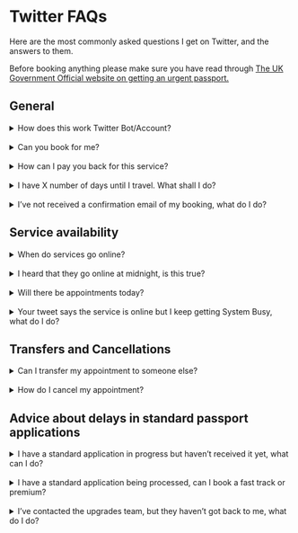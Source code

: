 # Twitter FAQs

Here are the most commonly asked questions I get on Twitter, and the answers to them.

Before booking anything please make sure you have read through <a href="https://www.gov.uk/get-a-passport-urgently">
The UK Government Official website on getting an urgent passport.</a>

## General

<details>
<summary>How does this work Twitter Bot/Account?</summary>
<br>
The bot checks the Premium and Fast Track websites every 30 minutes. If the websites 
are online, or online and busy, the bot will post a tweet. It will then check again
30 minutes later. The statuses on the tweets are therefore only valid for 30 minutes.
You can click the bell symbol (🔔) on the profile if you're using the Twitter mobile
app, this will then send you a push notification when the account tweets.
<br>
</details>
<br>

<details>
<summary>Can you book for me?</summary>
<br>
No, I do not book for other people.
<br>
</details>
<br>

<details>
<summary>How can I pay you back for this service?</summary>
<br>
Many people ask about how to thank me; I reply charity donations if possible. 
Many have donated to the Trussell Trust on my request but there is also a charity 
close to mine and my families heart too. Almost six years ago my nephew was born 
via emergency c section, he battled hard, but sadly passed away a week later. 
His name was Zachary 💙 and our family often raise money for The Grand Appeal  in his 
memory. I’ve set up a pot here:
<br><br>
<a href="https://www.justgiving.com/fundraising/donationsforzahary">
Just Giving Page</a>
<br><br>
It’s not my intentions for people to feel they have to donate to that page, 
Trussell Trust, or anywhere. You’re all travelling far and wide to get your 
passports and spending £££ doing so. I’m sharing this for those who are able to.
<br><br>
Thank you,
<br><br>
Michael ❤️
<br>
</details>
<br>

<details>
<summary>I have X number of days until I travel. What shall I do?
</summary>
<br>
This is just my advice and so please use your own judgement.
<br><br>
<b><u>If 2 weeks</u></b><br>
If you can use the Premium Service you may be able to get an appointment in time.
Fast Track is unlikely as it takes a week from the appointment to receive the passport.
Another option is to contact the
<a href="https://www.gov.uk/passport-advice-line">passport advice line</a> 
to get an emergency appointment as you are within 2 weeks of travel.
<br><br>
<b><u>If 2-10 weeks</u></b><br>
For this, I would recommend booking a Fast Track appointment. Although closer to
10 weeks you are the more likely it is you will get your passport back in time
using the standard service. If you fall within 2 weeks of travel you can contact the
Passport Office to ask for a Fast Track upgrade.
<br><br>
<b><u>10+ weeks</u></b><br>
For this, you should be able to get your passport back in time using the standard
service. If you fall within 2 weeks of travel you can contact the
Passport Office to ask for a Fast Track upgrade.
<br>
</details>
<br>

<details>
<summary>I’ve not received a confirmation email of my booking, what do I do?
</summary>
<br>
If you have screenshot proof of your appointment on the confirmation page, and/or
confirmation of payment, then you should be ok. But contact the 
<a href="https://www.gov.uk/passport-advice-line">passport advice line</a>
to be sure. HMPO are starting to email people in this position now with more
information.
<br>
</details>


## Service availability

<details>
<summary>When do services go online?</summary>
<br>
There is no set time. Typically, they go online during working hours during weekdays.
<br>
</details>
<br>

<details>
<summary>I heard that they go online at midnight, is this true?</summary>
<br>
Over the several weeks this bot has been running it hasn't yet seen any evidence
that the services go online at midnight, or any set time.
<br>
</details>
<br>

<details>
<summary>Will there be appointments today?</summary>
<br>
I'm afraid I don't have any knowledge of when they will go online next.
<br>
</details>
<br>

<details>
<summary>Your tweet says the service is online but I keep getting System Busy, what 
do I do?</summary>
<br>
That means the service is online but many people are trying to access it.
Keep refreshing and you should hopefully get through and be able to book
an appointment.
<br>
</details>

## Transfers and Cancellations
<details>
<summary>Can I transfer my appointment to someone else?
</summary>
<br>
I don't think this is possible. Some people have had success doing this, but it is
not clear it can be done.
</details>
<br>

<details>
<summary>How do I cancel my appointment?
</summary>
<br>
You will need to contact the 
<a href="https://www.gov.uk/passport-advice-line">passport advice line</a> 
and let them know why you need to cancel.
</details>

## Advice about delays in standard passport applications
<details>
<summary>I have a standard application in progress but haven’t received it yet, 
what can I do?
</summary>
<br>
If you are within two weeks of travel, you should contact the 
<a href="https://www.gov.uk/passport-advice-line">passport advice line</a> and
they should be able to offer you a Fast Track upgrade. Otherwise, you can write and
request to withdraw your standard application in order to book an online urgent
appointment. However, it can take up to 3 weeks for your original application
to be cancelled.
<br>
</details>
<br>

<details>
<summary>I have a standard application being processed, can I book a fast track 
or premium?
</summary>
<br>
You cannot have more than one application in progress. You would need to contact
the <a href="https://www.gov.uk/passport-advice-line">passport advice line</a>
and withdraw your original application to use the Fast Track or Premium service. This
can take up to 3 weeks to complete.
<br>
</details>
<br>

<details>
<summary>I’ve contacted the upgrades team, but they haven’t got back to me, 
what do I do?
</summary>
<br>
Unfortunately, I am unable to help. You will have to keep trying to get hold of them.
<br>
</details>

